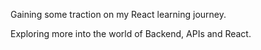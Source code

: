 Gaining some traction on my React learning journey.

Exploring more into the world of Backend, APIs and React.
